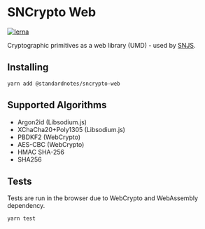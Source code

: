 # SNCrypto Web

[![lerna](https://img.shields.io/badge/maintained%20with-lerna-cc00ff.svg)](https://lerna.js.org/)

Cryptographic primitives as a web library (UMD) - used by [SNJS](https://github.com/standardnotes/snjs).

## Installing

```
yarn add @standardnotes/sncrypto-web
```

## Supported Algorithms

- Argon2id (Libsodium.js)
- XChaCha20+Poly1305 (Libsodium.js)
- PBDKF2 (WebCrypto)
- AES-CBC (WebCrypto)
- HMAC SHA-256
- SHA256

## Tests

Tests are run in the browser due to WebCrypto and WebAssembly dependency.

```
yarn test
```
